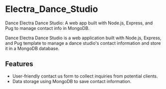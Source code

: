 # Electra_Dance_Studio
Dance Electra Dance Studio: A web app built with Node.js, Express, and Pug to manage contact info in MongoDB.


Dance Electra Dance Studio is a web application built with Node.js, Express, and Pug template to manage a dance studio's contact information and store it in a MongoDB database.

## Features
- User-friendly contact us form to collect inquiries from potential clients.
- Data storage using MongoDB to save contact information.
  


